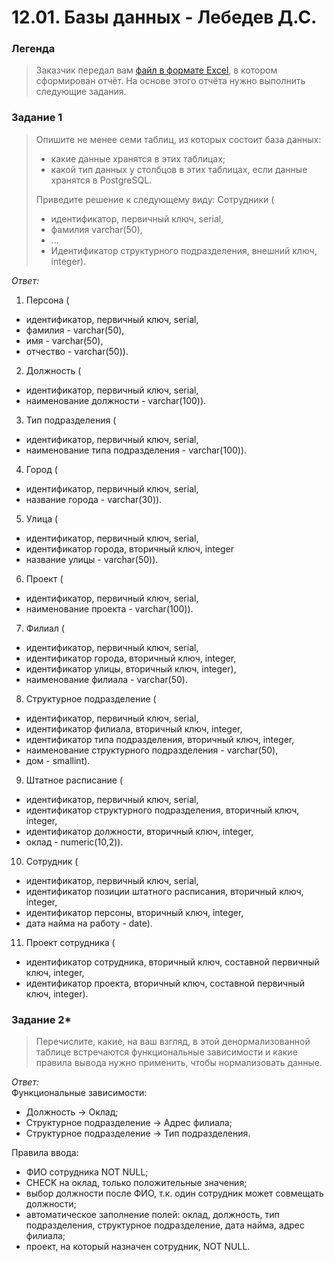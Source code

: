 # 12.01. Базы данных - Лебедев Д.С.

### Легенда
> Заказчик передал вам [файл в формате Excel](_attachments/12.01_hw-12-1.xlsx), в котором сформирован отчёт.
> На основе этого отчёта нужно выполнить следующие задания.

### Задание 1
> Опишите не менее семи таблиц, из которых состоит база данных:
> - какие данные хранятся в этих таблицах;
> - какой тип данных у столбцов в этих таблицах, если данные хранятся в PostgreSQL.
> 
> Приведите решение к следующему виду:
> Сотрудники (
> - идентификатор, первичный ключ, serial,
> - фамилия varchar(50),
> - ...
> - Идентификатор структурного подразделения, внешний ключ, integer).

*Ответ:*  
1. Персона (
- идентификатор, первичный ключ, serial,
- фамилия - varchar(50),
- имя - varchar(50),
- отчество - varchar(50)).

2. Должность (
- идентификатор, первичный ключ, serial,
- наименование должности - varchar(100)).

3. Тип подразделения (
- идентификатор, первичный ключ, serial,
- наименование типа подразделения - varchar(100)).

4. Город (
- идентификатор, первичный ключ, serial,
- название города - varchar(30)).

5. Улица (
- идентификатор, первичный ключ, serial,
- идентификатор города, вторичный ключ, integer
- название улицы - varchar(50)).

6. Проект (
- идентификатор, первичный ключ, serial,
- наименование проекта - varchar(100)).

7. Филиал (
- идентификатор, первичный ключ, serial,
- идентификатор города, вторичный ключ, integer,
- идентификатор улицы, вторичный ключ, integer),
- наименование филиала - varchar(50).

8. Структурное подразделение (
- идентификатор, первичный ключ, serial,
- идентификатор филиала, вторичный ключ, integer,
- идентификатор типа подразделения, вторичный ключ, integer,
- наименование структурного подразделения - varchar(50),
- дом - smallint).

9. Штатное расписание (
- идентификатор, первичный ключ, serial,
- идентификатор структурного подразделения, вторичный ключ, integer,
- идентификатор должности, вторичный ключ, integer,
- оклад - numeric(10,2)).

10. Сотрудник (
- идентификатор, первичный ключ, serial,
- идентификатор позиции штатного расписания, вторичный ключ, integer,
- идентификатор персоны, вторичный ключ, integer,
- дата найма на работу - date).

11. Проект сотрудника (
- идентификатор сотрудника, вторичный ключ, составной первичный ключ, integer,
- идентификатор проекта, вторичный ключ, составной первичный ключ, integer).

### Задание 2*
> Перечислите, какие, на ваш взгляд, в этой денормализованной таблице встречаются функциональные зависимости и какие правила вывода нужно применить, чтобы нормализовать данные.

*Ответ:*  
Функциональные зависимости:
- Должность -> Оклад;
- Структурное подразделение -> Адрес филиала;
- Структурное подразделение -> Тип подразделения.

Правила ввода:
- ФИО сотрудника NOT NULL;
- CHECK на оклад, только положительные значения;
- выбор должности после ФИО, т.к. один сотрудник может совмещать должности;
- автоматическое заполнение полей: оклад, должность, тип подразделения, структурное подразделение, дата найма, адрес филиала;
- проект, на который назначен сотрудник, NOT NULL.
